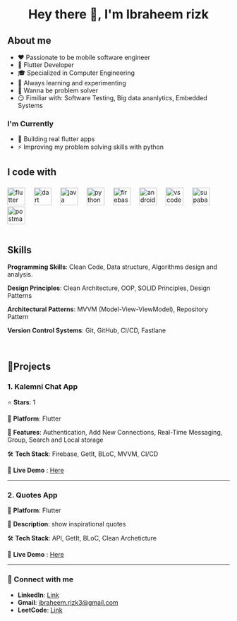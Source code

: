 
# <div align="center">Hey there 👋, I'm Ibraheem rizk</div>  
  
## About me
- ❤️ Passionate to be mobile software engineer 
- 🔧 Flutter Developer
- 🎓 Specialized in Computer Engineering
- 💪 Always learning and experimenting
- 🧠 Wanna be problem solver
- 😏 Fimiliar with: Software Testing, Big data ananlytics, Embedded Systems

### I'm Currently
- 📱 Building real flutter apps
- ⚡ Improving my problem solving skills with python

<h2 align="left">I code with</h2>

###

<div align="left">
  <img src="https://cdn.jsdelivr.net/gh/devicons/devicon/icons/flutter/flutter-original.svg" height="40" alt="flutter logo"  />
  <img width="12" />
  <img src="https://cdn.jsdelivr.net/gh/devicons/devicon/icons/dart/dart-original.svg" height="40" alt="dart logo"  />
  <img width="12" />
  <img src="https://cdn.jsdelivr.net/gh/devicons/devicon/icons/java/java-original.svg" height="40" alt="java logo"  />
  <img width="12" />
  <img src="https://cdn.jsdelivr.net/gh/devicons/devicon/icons/python/python-original.svg" height="40" alt="python logo"  />
  <img width="12" />
  <img src="https://cdn.jsdelivr.net/gh/devicons/devicon/icons/firebase/firebase-plain.svg" height="40" alt="firebase logo"  />
  <img width="12" />
  <img src="https://cdn.jsdelivr.net/gh/devicons/devicon/icons/androidstudio/androidstudio-original.svg" height="40" alt="androidstudio logo"  />
  <img width="12" />
  <img src="https://cdn.jsdelivr.net/gh/devicons/devicon/icons/vscode/vscode-original.svg" height="40" alt="vscode logo"  />
  <img width="12" />
  <img src="https://cdn.simpleicons.org/supabase/3ECF8E" height="40" alt="supabase logo"  />
  <img width="12" />
  <img src="https://cdn.simpleicons.org/postman/FF6C37" height="40" alt="postman logo"  />
  
</div>


<br/>  

## Skills  
**Programming Skills**: Clean Code, Data structure, Algorithms design and analysis. 

**Design Principles**: Clean Architecture, OOP, SOLID Principles, Design Patterns 

**Architectural Patterns**: MVVM (Model-View-ViewModel), Repository Pattern 

**Version Control Systems**: Git, GitHub, CI/CD, Fastlane

<br/>  

## 🔧Projects

### 1. Kalemni Chat App
⭐ **Stars**: 1

📱 **Platform**: Flutter

📝 **Features**: Authentication, Add New Connections, Real-Time Messaging, Group, Search and Local storage

🛠 **Tech Stack**: Firebase, GetIt, BLoC, MVVM, CI/CD

📸 **Live Demo** : [Here](https://www.youtube.com/shorts/9pb55X8qqiQ)

---

### 2. Quotes App
📱 **Platform**: Flutter

📝 **Description**: show inspirational quotes

🛠 **Tech Stack**: API, GetIt, BLoC, Clean Archeticture

📸 **Live Demo** : [Here](https://drive.google.com/file/d/11Crjpo3IrVgtQaaffCWuHot_uX-utP6s/view)

---

### 🤝 Connect with me
- **LinkedIn**: [Link](https://www.linkedin.com/in/ibraheem-rizk-hawas/)
- **Gmail**:  ibraheem.rizk3@gmail.com
- **LeetCode**: [Link](https://leetcode.com/u/Hemahawas/)

  
</div>  
